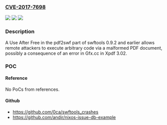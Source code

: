 ### [CVE-2017-7698](https://cve.mitre.org/cgi-bin/cvename.cgi?name=CVE-2017-7698)
![](https://img.shields.io/static/v1?label=Product&message=n%2Fa&color=blue)
![](https://img.shields.io/static/v1?label=Version&message=n%2Fa&color=blue)
![](https://img.shields.io/static/v1?label=Vulnerability&message=n%2Fa&color=brighgreen)

### Description

A Use After Free in the pdf2swf part of swftools 0.9.2 and earlier allows remote attackers to execute arbitrary code via a malformed PDF document, possibly a consequence of an error in Gfx.cc in Xpdf 3.02.

### POC

#### Reference
No PoCs from references.

#### Github
- https://github.com/0ca/swftools_crashes
- https://github.com/andir/nixos-issue-db-example

